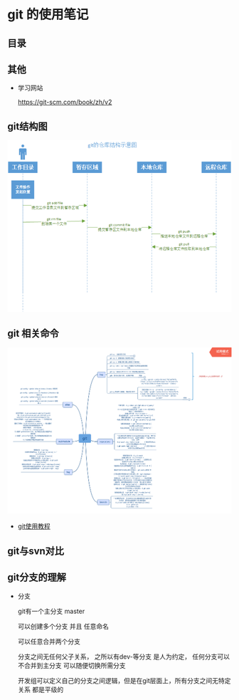 # git 的使用笔记
## 目录

## 其他
- 学习网站

    https://git-scm.com/book/zh/v2

## git结构图

![git的各个存储位置图](../../Picture/git%E7%9A%84%E5%90%84%E4%B8%AA%E5%AD%98%E5%82%A8%E4%BD%8D%E7%BD%AE%E5%9B%BE.png)

## git 相关命令

![git命令](../../Picture/git%E5%91%BD%E4%BB%A4.png)



- [git使用教程](https://github.com/firstcontributions/first-contributions/blob/master/README.md)


## git与svn对比

## git分支的理解

- 分支

    git有一个主分支 master

    可以创建多个分支 并且 任意命名

    可以任意合并两个分支

    分支之间无任何父子关系， 之所以有dev-等分支 是人为约定， 任何分支可以不合并到主分支 可以随便切换所需分支

    开发组可以定义自己的分支之间逻辑，但是在git层面上，所有分支之间无特定关系 都是平级的

